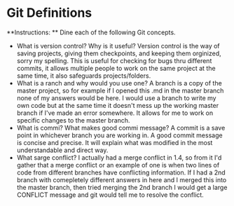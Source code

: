 # Git Definitions

**Instructions: ** Dine each of the following Git concepts.

* What is version control?  Why is it useful?
 Version control is the way of saving projects, giving them checkpoints, and keeping them orginized, sorry my spelling. This is useful for checking for bugs thru different commits, it allows multiple people to work on the same project at the same time, it also safeguards projects/folders.
* What is a ranch and why would you use one?
 A branch is a copy of the master project, so for example if I opened this .md in the master branch none of my answers would be here. I would use a branch to write my own code but at the same time it doesn't mess up the working master branch if I've made an error somewhere. It allows for me to work on specific changes to the master branch.
* What is commi? What makes good commi message?
 A commit is a save point in whichever branch you are working in. A good commit message is concise and precise. It will explain what was modified in the most understandable and direct way.
* What sarge conflict?
 I actually had a merge conflict in 1.4, so from it I'd gather that a merge conflict or an example of one is when two lines of code from different branches have conflicting information. If I had a 2nd branch with comepletely different answers in here and I merged this into the master branch, then tried merging the 2nd branch I would get a large CONFLICT message and git would tell me to resolve the conflict.